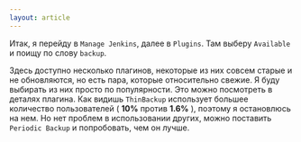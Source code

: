 ```yaml
---
layout: article
---
```

Итак, я перейду в `Manage Jenkins`, далее в `Plugins`. Там выберу `Available` и поищу по слову `backup`.

Здесь доступно несколько плагинов, некоторые из них совсем старые и не обновляются, но есть пара, которые относительно свежие. Я буду выбирать из них просто по популярности. Это можно посмотреть в деталях плагина. Как видишь `ThinBackup` использует большее количество пользователей ( **10%** против **1.6%** ), поэтому я остановлюсь на нем. Но нет проблем в использовании других, можно поставить `Periodic Backup` и попробовать, чем он лучше.
